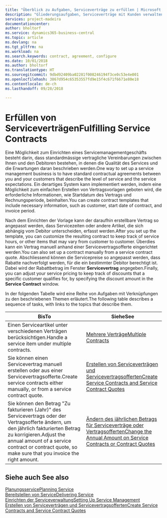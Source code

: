 ```yaml
---
title: "Überblick zu Aufgaben, Serviceverträge zu erfüllen | Microsoft Docs"
description: "Gliederungsaufgaben, Serviceverträge mit Kunden verwalten."
services: project-madeira
documentationcenter: 
author: bholtorf
ms.service: dynamics365-business-central
ms.topic: article
ms.devlang: na
ms.tgt_pltfrm: na
ms.workload: na
ms.search.keywords: contract, agreement, configure
ms.date: 10/01/2018
ms.author: bholtorf
ms.translationtype: HT
ms.sourcegitcommit: 9dbd92409ba02281f008246194f3ce0c53e4e001
ms.openlocfilehash: 3867d954c65353557fd9e15f4c671f6671e80e18
ms.contentlocale: de-ch
ms.lasthandoff: 09/28/2018

---
```

# <a name="fulfilling-service-contracts"></a><span data-ttu-id="97ece-103">Erfüllen von Serviceverträgen</span><span class="sxs-lookup"><span data-stu-id="97ece-103">Fulfilling Service Contracts</span></span> 
<span data-ttu-id="97ece-104">Eine Möglichkeit zum Einrichten eines Servicemanagementgeschäfts besteht darin, dass standardmässige vertragliche Vereinbarungen zwischen Ihnen und den Debitoren bestehen, in denen die Qualität des Services und die Erwartungen daran beschrieben werden.</span><span class="sxs-lookup"><span data-stu-id="97ece-104">One way to set up a service management business is to have standard contractual agreements between you and your customers that describe the level of service and the service expectations.</span></span> <span data-ttu-id="97ece-105">Ein derartiges System kann implementiert werden, indem eine Möglichkeit zum einfachen Erstellen von Vertragsvorlagen geboten wird, die erforderliche Informationen, wie Startdatum des Vertrags und Rechnungsperiode, beinhalten.</span><span class="sxs-lookup"><span data-stu-id="97ece-105">You can create contract templates that include necessary information, such as customer, start date of contract, and invoice period.</span></span>  
  
<span data-ttu-id="97ece-106">Nach dem Einrichten der Vorlage kann der daraufhin erstellbare Vertrag so angepasst werden, dass Servicezeiten oder andere Artikel, die sich abhängig vom Debitor unterscheiden, erfasst werden.</span><span class="sxs-lookup"><span data-stu-id="97ece-106">After you set up the template, you can customize the resulting contract to keep track of service hours, or other items that may vary from customer to customer.</span></span> <span data-ttu-id="97ece-107">Überdies kann ein Vertrag manuell anhand einer Servicevertragsofferte eingerichtet werden.</span><span class="sxs-lookup"><span data-stu-id="97ece-107">You can also set up a contract manually from a service contract quote.</span></span> <span data-ttu-id="97ece-108">Abschliessend können die Servicepreise so angepasst werden, dass Rabatte nachverfolgt werden, für die ein bestimmter Debitor berechtigt ist. Dabei wird der Rabattbetrag im Fenster **Servicevertrag** angegeben.</span><span class="sxs-lookup"><span data-stu-id="97ece-108">Finally, you can adjust your service pricing to keep track of discounts that a specific customer qualifies for, by specifying the discount amount in the **Service Contract** window.</span></span>  

<span data-ttu-id="97ece-109">In der folgenden Tabelle wird eine Reihe von Aufgaben mit Verknüpfungen zu den beschriebenen Themen erläutert.</span><span class="sxs-lookup"><span data-stu-id="97ece-109">The following table describes a sequence of tasks, with links to the topics that describe them.</span></span>   
  
|<span data-ttu-id="97ece-110">**Bis**</span><span class="sxs-lookup"><span data-stu-id="97ece-110">**To**</span></span>|<span data-ttu-id="97ece-111">**Siehe**</span><span class="sxs-lookup"><span data-stu-id="97ece-111">**See**</span></span>|  
|------------|-------------|  
|<span data-ttu-id="97ece-112">Einen Serviceartikel unter verschiedenen Verträgen berücksichtigen.</span><span class="sxs-lookup"><span data-stu-id="97ece-112">Handle a service item under multiple contracts.</span></span> | [<span data-ttu-id="97ece-113">Mehrere Verträge</span><span class="sxs-lookup"><span data-stu-id="97ece-113">Multiple Contracts</span></span>](service-multiple-contracts.md)|  
|<span data-ttu-id="97ece-114">Sie können einen Servicevertrag manuell erstellen oder aus einer Servicevertragsofferte.</span><span class="sxs-lookup"><span data-stu-id="97ece-114">Create service contracts either manually, or from a service contract quote.</span></span>| [<span data-ttu-id="97ece-115">Erstellen von Serviceverträgen und Servicevertragsofferten</span><span class="sxs-lookup"><span data-stu-id="97ece-115">Create Service Contracts and Service Contract Quotes</span></span>](service-how-to-create-service-contracts-and-service-contract-quotes.md)|
|<span data-ttu-id="97ece-116">Sie können den Betrag "Zu fakturieren (Jahr)" des Servicevertrags oder der Vertragsofferte ändern, um den jährlich fakturierten Betrag zu korrigieren.</span><span class="sxs-lookup"><span data-stu-id="97ece-116">Adjust the annual amount of a service contract or contract quote, so make sure that you invoice the right amount.</span></span>|[<span data-ttu-id="97ece-117">Ändern des jährlichen Betrags für Serviceverträge oder Vertragsofferten</span><span class="sxs-lookup"><span data-stu-id="97ece-117">Change the Annual Amount on Service Contracts or Contract Quotes</span></span>](service-how-to-change-the-annual-amount-on-service-contracts-or-contract-quotes.md)|

## <a name="see-also"></a><span data-ttu-id="97ece-118">Siehe auch </span><span class="sxs-lookup"><span data-stu-id="97ece-118">See also</span></span>
[<span data-ttu-id="97ece-119">Planungsservice</span><span class="sxs-lookup"><span data-stu-id="97ece-119">Planning Service</span></span>](service-plan-service.md)  
[<span data-ttu-id="97ece-120">Bereitstellen von Service</span><span class="sxs-lookup"><span data-stu-id="97ece-120">Delivering Service</span></span>](service-deliver-service.md)  
[<span data-ttu-id="97ece-121">Einrichten der Serviceverwaltung</span><span class="sxs-lookup"><span data-stu-id="97ece-121">Setting Up Service Management</span></span>](service-setup-service.md)  
[<span data-ttu-id="97ece-122">Erstellen von Serviceverträgen und Servicevertragsofferten</span><span class="sxs-lookup"><span data-stu-id="97ece-122">Create Service Contracts and Service Contract Quotes</span></span>](service-how-to-create-service-contracts-and-service-contract-quotes.md)  

